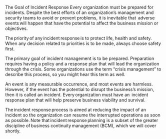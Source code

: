 The Goal of Incident Response
Every organization must be prepared for incidents. Despite the best efforts of an organization’s management and security teams to avoid or prevent problems, it is inevitable that  adverse events will happen that have the potential to affect the business mission or objectives.

The priority of any incident response is to protect life, health and safety. When any decision related to priorities is to be made, always choose safety first.

The primary goal of incident management is to be prepared. Preparation requires having a policy and a response plan that will lead the organization through the crisis. Some organizations use the term “crisis management” to describe this process, so you might hear this term as well.

An event is any measurable occurrence, and most events are harmless. However, if the event has the potential to disrupt the business’s mission, then it is called an incident. Every organization must have an  incident response plan that will help preserve business viability and survival.

The incident response process is aimed at reducing the impact of an incident so the organization can resume the interrupted operations as soon as possible. Note that incident response planning is a subset of the greater discipline of business continuity management (BCM), which we will cover shortly.